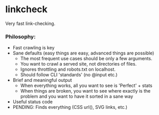 # linkcheck

Very fast link-checking.

### Philosophy:

* Fast crawling is key
* Sane defaults (easy things are easy, advanced things are possible)
  * The most frequent use cases should be only a few arguments.
  * You want to crawl a served site, not directories of files.
  * Ignores throttling and robots.txt on localhost.
  * Should follow CLI 'standards' (no @input etc.)
* Brief and meaningful output
  * When everything works, all you want to see is 'Perfect' + stats
  * When things are broken, you want to see where exactly is the problem
    and you want to have it sorted in a sane way
* Useful status code
* PENDING: Finds everything (CSS url(), SVG links, etc.)

